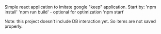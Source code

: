 Simple react application to imitate google "keep" application.
Start by:
'npm install'
'npm run build' - optional for optimization
'npm start'


Note: this project doesn't include DB interaction yet. So items are not saved properly. 
